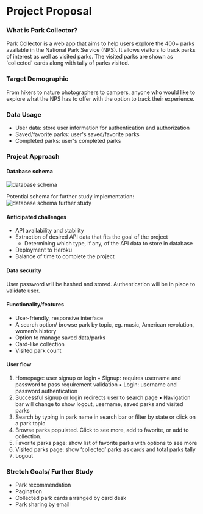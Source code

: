 # Project Proposal 

### What is Park Collector? 
Park Collector is a web app that aims to help users explore the 400+ parks available in the National Park Service (NPS). It allows visitors to track parks of interest as well as visited parks. The visited parks are shown as 'collected' cards along with tally of parks visited. 

### Target Demographic
From hikers to nature photographers to campers, anyone who would like to explore what the NPS has to offer with the option to track their experience.  

### Data Usage
- User data: store user information for authentication and authorization
- Saved/favorite parks: user's saved/favorite parks
- Completed parks: user's completed parks

### Project Approach
#### Database schema 
![database schema](proposal_db_schema.png)

Potential schema for further study implementation:
![database schema further study](proposal_db_schema_fs.png)

#### Anticipated challenges
- API availability and stability
- Extraction of desired API data that fits the goal of the project
  - Determining which type, if any, of the API data to store in database
- Deployment to Heroku 
- Balance of time to complete the project

#### Data security
User password will be hashed and stored. Authentication will be in place to validate user. 

#### Functionality/features 
- User-friendly, responsive interface
- A search option/ browse park by topic, eg. music, American revolution, women’s history 
- Option to manage saved data/parks
- Card-like collection
- Visited park count

#### User flow
1.	Homepage: user signup or login
  •	Signup: requires username and password to pass requirement validation
  •	Login: username and password authentication
2.	Successful signup or login redirects user to search page 
  •	Navigation bar will change to show logout, username, saved parks and visited parks
3.	Search by typing in park name in search bar or filter by state or click on a park topic
4.	Browse parks populated. Click to see more, add to favorite, or add to collection. 
5.	Favorite parks page: show list of favorite parks with options to see more
6.	Visited parks page: show ‘collected’ parks as cards and total parks tally
7.	Logout


### Stretch Goals/ Further Study
- Park recommendation
- Pagination
- Collected park cards arranged by card desk
- Park sharing by email 